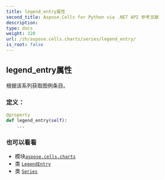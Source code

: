 ```yaml
---
title: legend_entry属性
second_title: Aspose.Cells for Python via .NET API 参考文献
description:
type: docs
weight: 320
url: /zh/aspose.cells.charts/series/legend_entry/
is_root: false
---
```

## legend_entry属性

根据该系列获取图例条目。
### 定义：
```python
@property
def legend_entry(self):
    ...
```

### 也可以看看
* 模块[`aspose.cells.charts`](../../)
* 类 [`LegendEntry`](/cells/python-net/zh/aspose.cells.charts/legendentry)
* 类 [`Series`](/cells/python-net/zh/aspose.cells.charts/series)
